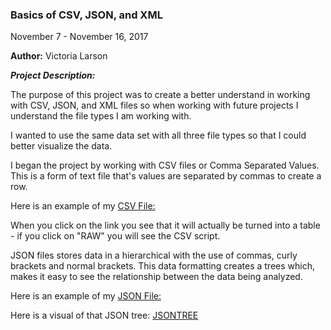 ### Basics of CSV, JSON, and XML

November 7 - November 16, 2017

**Author:** Victoria Larson


__*Project Description:*__

The purpose of this project was to create a better understand in working with CSV, JSON, and XML files so when working with future projects I understand the file types I am working with.

I wanted to use the same data set with all three file types so that I could better visualize the data.

I began the project by working with CSV files or Comma Separated Values. This is a form of text file that's values are separated by commas to create a row.

Here is an example of my [CSV File:](CSV_Practive.csv)

When you click on the link you see that it will actually be turned into a table - if you click on "RAW" you will see the CSV script.

JSON files stores data in a hierarchical with the use of commas, curly brackets and normal brackets. This data formatting creates a trees which, makes it easy to see the relationship between the data being analyzed.

Here is an example of my [JSON File:](JSON_Practice.json)

Here is a visual of that JSON tree:
[JSONTREE](JSON_tree.jpg)
